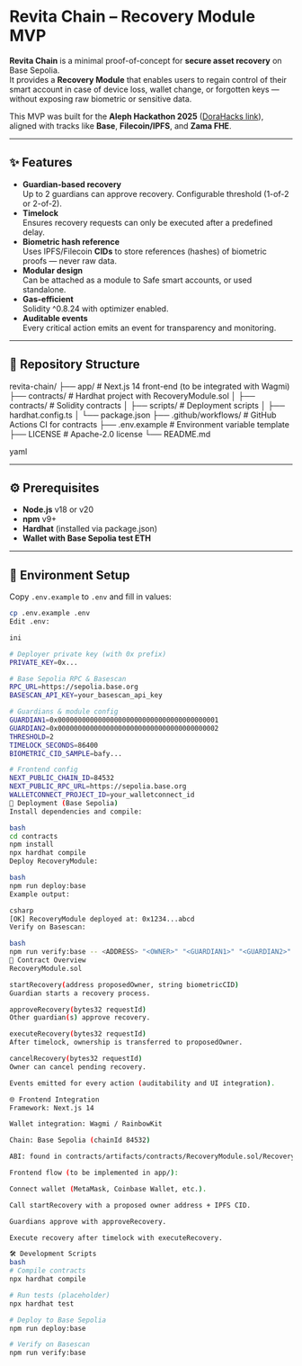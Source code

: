 # Revita Chain – Recovery Module MVP

**Revita Chain** is a minimal proof-of-concept for **secure asset recovery** on Base Sepolia.  
It provides a **Recovery Module** that enables users to regain control of their smart account in case of device loss, wallet change, or forgotten keys — without exposing raw biometric or sensitive data.

This MVP was built for the **Aleph Hackathon 2025** ([DoraHacks link](https://dorahacks.io/hackathon/aleph-hackathon/)), aligned with tracks like **Base**, **Filecoin/IPFS**, and **Zama FHE**.

---

## ✨ Features

- **Guardian-based recovery**  
  Up to 2 guardians can approve recovery. Configurable threshold (1-of-2 or 2-of-2).
- **Timelock**  
  Ensures recovery requests can only be executed after a predefined delay.
- **Biometric hash reference**  
  Uses IPFS/Filecoin **CIDs** to store references (hashes) of biometric proofs — never raw data.
- **Modular design**  
  Can be attached as a module to Safe smart accounts, or used standalone.
- **Gas-efficient**  
  Solidity ^0.8.24 with optimizer enabled.
- **Auditable events**  
  Every critical action emits an event for transparency and monitoring.

---

## 📂 Repository Structure

revita-chain/
├── app/ # Next.js 14 front-end (to be integrated with Wagmi)
├── contracts/ # Hardhat project with RecoveryModule.sol
│ ├── contracts/ # Solidity contracts
│ ├── scripts/ # Deployment scripts
│ ├── hardhat.config.ts
│ └── package.json
├── .github/workflows/ # GitHub Actions CI for contracts
├── .env.example # Environment variable template
├── LICENSE # Apache-2.0 license
└── README.md

yaml

---

## ⚙️ Prerequisites

- **Node.js** v18 or v20
- **npm** v9+
- **Hardhat** (installed via package.json)
- **Wallet with Base Sepolia test ETH**

---

## 🔑 Environment Setup

Copy `.env.example` to `.env` and fill in values:

```bash
cp .env.example .env
Edit .env:

ini

# Deployer private key (with 0x prefix)
PRIVATE_KEY=0x...

# Base Sepolia RPC & Basescan
RPC_URL=https://sepolia.base.org
BASESCAN_API_KEY=your_basescan_api_key

# Guardians & module config
GUARDIAN1=0x0000000000000000000000000000000000000001
GUARDIAN2=0x0000000000000000000000000000000000000002
THRESHOLD=2
TIMELOCK_SECONDS=86400
BIOMETRIC_CID_SAMPLE=bafy...

# Frontend config
NEXT_PUBLIC_CHAIN_ID=84532
NEXT_PUBLIC_RPC_URL=https://sepolia.base.org
WALLETCONNECT_PROJECT_ID=your_walletconnect_id
🚀 Deployment (Base Sepolia)
Install dependencies and compile:

bash
cd contracts
npm install
npx hardhat compile
Deploy RecoveryModule:

bash
npm run deploy:base
Example output:

csharp
[OK] RecoveryModule deployed at: 0x1234...abcd
Verify on Basescan:

bash
npm run verify:base -- <ADDRESS> "<OWNER>" "<GUARDIAN1>" "<GUARDIAN2>" <THRESHOLD> <TIMELOCK_SECONDS>
🧩 Contract Overview
RecoveryModule.sol

startRecovery(address proposedOwner, string biometricCID)
Guardian starts a recovery process.

approveRecovery(bytes32 requestId)
Other guardian(s) approve recovery.

executeRecovery(bytes32 requestId)
After timelock, ownership is transferred to proposedOwner.

cancelRecovery(bytes32 requestId)
Owner can cancel pending recovery.

Events emitted for every action (auditability and UI integration).

🌐 Frontend Integration
Framework: Next.js 14

Wallet integration: Wagmi / RainbowKit

Chain: Base Sepolia (chainId 84532)

ABI: found in contracts/artifacts/contracts/RecoveryModule.sol/RecoveryModule.json

Frontend flow (to be implemented in app/):

Connect wallet (MetaMask, Coinbase Wallet, etc.).

Call startRecovery with a proposed owner address + IPFS CID.

Guardians approve with approveRecovery.

Execute recovery after timelock with executeRecovery.

🛠️ Development Scripts
bash
# Compile contracts
npx hardhat compile

# Run tests (placeholder)
npx hardhat test

# Deploy to Base Sepolia
npm run deploy:base

# Verify on Basescan
npm run verify:base


